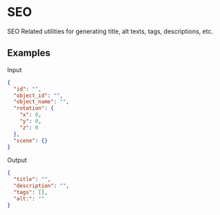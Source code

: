 # SEO

SEO Related utilities for generating title, alt texts, tags, descriptions, etc.

## Examples

Input

```json
{
  "id": "",
  "object_id": "",
  "object_name": "",
  "rotation": {
    "x": 0,
    "y": 0,
    "z": 0
  },
  "scene": {}
}
```

Output

```json
{
  "title": "",
  "description": "",
  "tags": [],
  "alt:": ""
}
```
